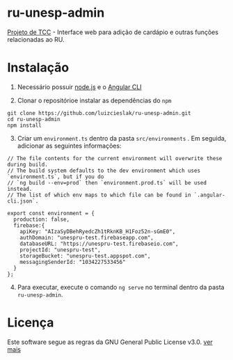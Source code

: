 # ru-unesp-admin
[Projeto de TCC](https://drive.google.com/file/d/11iexLLQwmG_AlxCW5669dcAnTZVjfohY/view?usp=sharing) - Interface web para adição de cardápio e outras funções relacionadas ao RU.

# Instalação

1. Necessário possuir [node.js](https://nodejs.org/en/) e o [Angular CLI](https://github.com/angular/angular-cli)

2. Clonar o repositórioe instalar as dependências do `npm`
```
git clone https://github.com/luizcieslak/ru-unesp-admin.git
cd ru-unesp-admin
npm install
```

3. Criar um `environment.ts` dentro da pasta `src/environments` . Em seguida, adicionar as seguintes informações:
```
// The file contents for the current environment will overwrite these during build.
// The build system defaults to the dev environment which uses `environment.ts`, but if you do
// `ng build --env=prod` then `environment.prod.ts` will be used instead.
// The list of which env maps to which file can be found in `.angular-cli.json`.

export const environment = {
  production: false,
  firebase:{
    apiKey: "AIzaSyDBehRyedcZh1tRknKB_H1Foz52n-sGmE0",
    authDomain: "unespru-test.firebaseapp.com",
    databaseURL: "https://unespru-test.firebaseio.com",
    projectId: "unespru-test",
    storageBucket: "unespru-test.appspot.com",
    messagingSenderId: "1034227533456"
  }
};
```

4. Para executar, execute o comando `ng serve` no terminal dentro da pasta `ru-unesp-admin`.

# Licença

Este software segue as regras da GNU General Public License v3.0. [ver mais](https://www.gnu.org/licenses/gpl-3.0.en.html)
